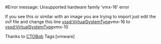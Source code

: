 #Error message: Unsupported hardware family ‘vmx-16’ error

If you see this or similar with an image you are trying to import just edit the ovf file and change this line
     <vssd:VirtualSystemType>vmx-16
     to
     <vssd:VirtualSystemType>vmx-10
  
  
  Thanks to [CTOBob](https://ctobob.com/2017/10/02/unsupported-hardware-family-vmx-12-error-vmware-vsphere-esxi-6-6-5/)
     Tags:[vmware]

